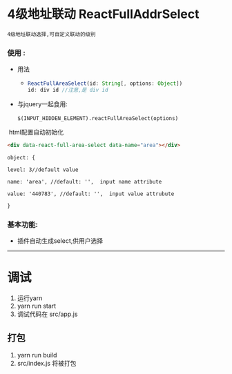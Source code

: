 

# 4级地址联动 ReactFullAddrSelect

	4级地址联动选择,可自定义联动的级别

### 使用 :

- 用法

  - ```javascript
    ReactFullAreaSelect(id: String[, options: Object])
    id: div id //注意,是 div id
    ```

- 与jquery一起食用:

  ​	`$(INPUT_HIDDEN_ELEMENT).reactFullAreaSelect(options)`



​	html配置自动初始化

  ```html
  <div data-react-full-area-select data-name="area"></div>
  ```



`object: {`
      
    level: 3//default value
    
    name: 'area', //default: '',  input name attribute
    
    value: '440783', //default: '',  input value attrubute

`}`



### 基本功能:

- 插件自动生成select,供用户选择




------------

# 调试

1.  运行yarn
2.  yarn run start
3.  调试代码在 src/app.js

## 打包

1. yarn run build
2. src/index.js 将被打包

